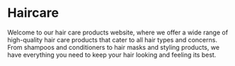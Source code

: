 # Haircare
Welcome to our hair care products website, where we offer a wide range of high-quality hair care products that cater to all hair types and concerns. From shampoos and conditioners to hair masks and styling products, we have everything you need to keep your hair looking and feeling its best.
